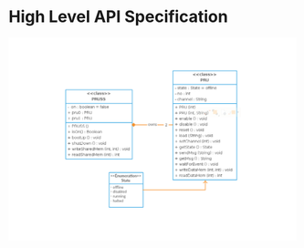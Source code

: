 # High Level API Specification

![alt text](https://raw.githubusercontent.com/MuneebMohammed/PRUSS-Bindings/master/Documentation/uml.png)
 
